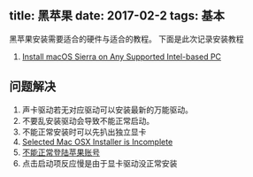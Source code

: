 title: 黑苹果
date: 2017-02-2 
tags: 基本
---

黑苹果安装需要适合的硬件与适合的教程。 下面是此次记录安装教程

1. [Install macOS Sierra on Any Supported Intel-based PC](https://www.tonymacx86.com/threads/unibeast-install-macos-sierra-on-any-supported-intel-based-pc.200564/)

## 问题解决

1. 声卡驱动若无对应驱动可以安装最新的万能驱动。
2. 不要乱安装驱动会导致不能正常启动。
3. 不能正常安装时可以先扒出独立显卡
4. [Selected Mac OSX Installer is Incomplete](https://www.reddit.com/r/hackintosh/comments/56gbz7/unibeast_701_selected_mac_os_x_installer_is/)
5. [不能正常登陆苹果账号](https://www.tonymacx86.com/threads/how-to-fix-imessage.110471/#TOP3.2)
6. 点击启动项反应慢是由于显卡驱动没正常安装